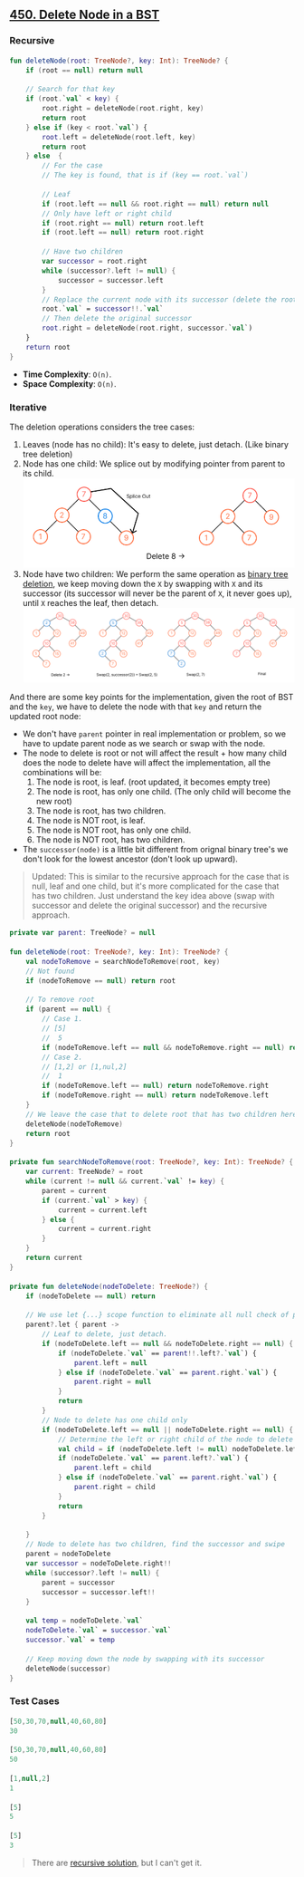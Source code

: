 ## [450. Delete Node in a BST](https://leetcode.com/problems/delete-node-in-a-bst/)

### Recursive
```kotlin
fun deleteNode(root: TreeNode?, key: Int): TreeNode? {
    if (root == null) return null
    
    // Search for that key
    if (root.`val` < key) {
        root.right = deleteNode(root.right, key)
        return root
    } else if (key < root.`val`) {
        root.left = deleteNode(root.left, key)
        return root
    } else  {
        // For the case
        // The key is found, that is if (key == root.`val`)

        // Leaf
        if (root.left == null && root.right == null) return null
        // Only have left or right child
        if (root.right == null) return root.left
        if (root.left == null) return root.right
        
        // Have two children
        var successor = root.right
        while (successor?.left != null) {
            successor = successor.left
        }
        // Replace the current node with its successor (delete the root)
        root.`val` = successor!!.`val`
        // Then delete the original successor
        root.right = deleteNode(root.right, successor.`val`)
    }
    return root
}
```

* **Time Complexity**: `O(n)`.
* **Space Complexity**: `O(n)`.

### Iterative
The deletion operations considers the tree cases:
1. Leaves (node has no child): It's easy to delete, just detach. (Like binary tree deletion)
2. Node has one child: We splice out by modifying pointer from parent to its child.
![Binary Search Tree Delete](../media/binary-search-tree-delete-one-child.png)
3. Node have two children: We perform the same operation as [binary tree deletion](#deletion), we keep moving down the `X` by swapping with `X` and its successor (its successor will never be the parent of `X`, it never goes up), until `X` reaches the leaf, then detach.
![Binary Search Tree Delete Node With Two Children](../media/binary-search-tree-delete-two-children.png)

And there are some key points for the implementation, given the root of BST and the `key`, we have to delete the node with that `key` and return the updated root node:

* We don't have `parent` pointer in real implementation or problem, so we have to update parent node as we search or swap with the node.
* The node to delete is root or not will affect the result + how many child does the node to delete have will affect the implementation, all the combinations will be:
    1. The node is root, is leaf. (root updated, it becomes empty tree)
    1. The node is root, has only one child. (The only child will become the new root)
    1. The node is root, has two children. 
    1. The node is NOT root, is leaf.
    1. The node is NOT root, has only one child.
    1. The node is NOT root, has two children.
* The `successor(node)` is a little bit different from orignal binary tree's we don't look for the lowest ancestor (don't look up upward).

> Updated: This is similar to the recursive approach for the case that is null, leaf and one child, but it's more complicated for the case that has two children. Just understand the key idea above (swap with successor and delete the original successor) and the recursive approach.

```kotlin
private var parent: TreeNode? = null

fun deleteNode(root: TreeNode?, key: Int): TreeNode? {
    val nodeToRemove = searchNodeToRemove(root, key)
    // Not found
    if (nodeToRemove == null) return root
    
    // To remove root
    if (parent == null) {
        // Case 1.
        // [5]
        //  5
        if (nodeToRemove.left == null && nodeToRemove.right == null) return null
        // Case 2.
        // [1,2] or [1,nul,2]
        //  1        
        if (nodeToRemove.left == null) return nodeToRemove.right
        if (nodeToRemove.right == null) return nodeToRemove.left 
    }
    // We leave the case that to delete root that has two children here
    deleteNode(nodeToRemove)
    return root
}

private fun searchNodeToRemove(root: TreeNode?, key: Int): TreeNode? {
    var current: TreeNode? = root
    while (current != null && current.`val` != key) {
        parent = current
        if (current.`val` > key) {
            current = current.left
        } else {
            current = current.right
        }
    }
    return current
}

private fun deleteNode(nodeToDelete: TreeNode?) {
    if (nodeToDelete == null) return

    // We use let {...} scope function to eliminate all null check of parent node
    parent?.let { parent ->
        // Leaf to delete, just detach.
        if (nodeToDelete.left == null && nodeToDelete.right == null) {
            if (nodeToDelete.`val` == parent!!.left?.`val`) {
                parent.left = null
            } else if (nodeToDelete.`val` == parent.right.`val`) {
                parent.right = null
            }
            return
        }
        // Node to delete has one child only
        if (nodeToDelete.left == null || nodeToDelete.right == null) {
            // Determine the left or right child of the node to delete for splicing out
            val child = if (nodeToDelete.left != null) nodeToDelete.left!! else nodeToDelete.right!!
            if (nodeToDelete.`val` == parent.left?.`val`) {
                parent.left = child
            } else if (nodeToDelete.`val` == parent.right.`val`) {
                parent.right = child
            }
            return
        }

    }
    // Node to delete has two children, find the successor and swipe
    parent = nodeToDelete
    var successor = nodeToDelete.right!!
    while (successor?.left != null) {
        parent = successor
        successor = successor.left!!
    }
    
    val temp = nodeToDelete.`val`
    nodeToDelete.`val` = successor.`val`
    successor.`val` = temp

    // Keep moving down the node by swapping with its successor
    deleteNode(successor)
}
```

### Test Cases
```js
[50,30,70,null,40,60,80]
30 

[50,30,70,null,40,60,80]
50

[1,null,2]
1

[5]
5

[5]
3
```

> There are [recursive solution](https://leetcode.cn/problems/delete-node-in-a-bst/solution/shan-chu-er-cha-sou-suo-shu-zhong-de-jie-n6vo/), but I can't get it.